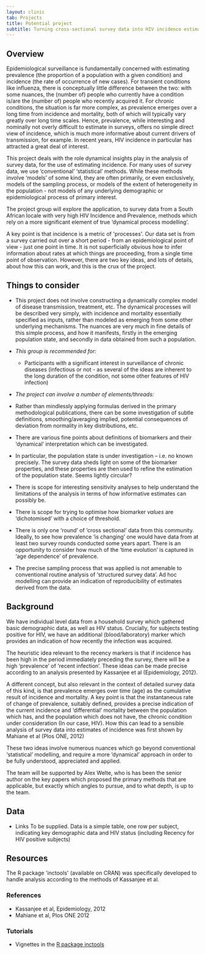 ```yaml
---
layout: clinic
tab: Projects
title: Potential project
subtitle: Turning cross-sectional survey data into HIV incidence estimates
---
```


## Overview

Epidemiological surveillance is fundamentally concerned with estimating prevalence (the proportion of a population with a given condition) and incidence (the rate of occurrence of new cases). For transient conditions like influenza, there is conceptually little difference between the two: with some nuances, the (number of) people who currently have a condition is/are the (number of) people who recently acquired it. For chronic conditions, the situation is far more complex, as prevalence emerges over a long time from incidence and mortality, both of which will typically vary greatly over long time scales. Hence, prevalence, while interesting and nominally not overly difficult to estimate in surveys, offers no simple direct view of incidence, which is much more informative about current drivers of transmission, for example. In recent years, HIV incidence in particular has attracted a great deal of interest.

This project deals with the role dynamical insights play in the analysis of survey data, for the use of estimating incidence. For many uses of survey data, we use ‘conventional’ ‘statistical’ methods. While these methods involve ‘models’ of some kind, they are often primarily, or even exclusively, models of the sampling process, or models of the extent of heterogeneity in the population - not models of any underlying demographic or epidemiological process of primary interest.

The project group will explore the application, to survey data from a South African locale with very high HIV Incidence and Prevalence, methods which rely on a more significant element of true ‘dynamical process modelling’.

A key point is that incidence is a metric of 'processes'. Our data set is from a survey carried out over a short period - from an epidemiological point of view - just one point in time. It is not superficially obvious how to infer information about rates at which things are proceeding, from a single time point of observation. However, there are two key ideas, and lots of details, about how this can work, and this is the crux of the project.

## Things to consider

- This project does not involve constructing a dynamically complex model of disease transmission, treatment, etc. The dynamical processes will be described very simply, with incidence and mortality essentially specified as inputs, rather than modeled as emerging from some other underlying mechanisms. The nuances are very much in fine details of this simple process, and how it manifests, firstly in the emerging population state, and secondly in data obtained from such a population.

- _This group is recommended for:_
    - Participants with a significant interest in surveillance of chronic diseases (infectious or not - as several of the ideas are inherent to the long duration of the condition, not some other features of HIV infection)

- _The project can involve a number of elements/threads:_

- Rather than mindlessly applying formulas derived in the primary methodological publications, there can be some investigation of subtle definitions, smoothing/averaging implied, potential consequences of deviation from normality in key distributions, etc.

- There are various fine points about definitions of biomarkers and their ‘dynamical’ interpretation which can be investigated.

- In particular, the population state is under investigation – i.e. no known precisely. The survey data sheds light on some of the biomarker properties, and these properties are then used to refine the estimation of the population state. Seems lightly circular?

- There is scope for interesting sensitivity analyses to help understand the limitations of the analysis in terms of how informative estimates can possibly be.

- There is scope for trying to optimise how biomarker *values* are ‘dichotomised’ with a choice of threshold.

- There is only one ‘round’ of ‘cross sectional’ data from this community. Ideally, to see how prevalence ‘is changing’ one would have data from at least two survey rounds conducted some years apart. There is an opportunity to consider how much of the ‘time evolution’ is captured in ‘age dependence’ of prevalence.

- The precise sampling process that was applied is not amenable to conventional routine analysis of ‘structured survey data’. Ad hoc modelling can provide an indication of reproducibility of estimates derived from the data.

## Background

We have individual level data from a household survey which gathered basic demographic data, as well as HIV status. Crucially, for subjects testing positive for HIV, we have an additional (blood/laboratory) marker which provides an indication of how recently the infection was acquired.

The heuristic idea relevant to the recency markers is that if incidence has been high in the period immediately preceding the survey, there will be a high ‘prevalence’ of ‘recent infection’. These ideas can be made precise according to an analysis presented by Kassanjee et al (Epidemiology, 2012).

A different concept, but also relevant in the context of detailed survey data of this kind, is that prevalence emerges over time (age) as the cumulative result of incidence and mortality. A key point is that the instantaneous rate of change of prevalence, suitably defined, provides a precise indication of the current incidence and ‘differential’ mortality between the population which has, and the population which does not have, the chronic condition under consideration (In our case, HIV). How this can lead to a sensible analysis of survey data into estimates of incidence was first shown by Mahiane et al (Plos ONE, 2012)

These two ideas involve numerous nuances which go beyond conventional ‘statistical’ modelling, and require a more ‘dynamical’ approach in order to be fully understood, appreciated and applied.

The team will be supported by Alex Welte, who is has been the senior author on the key papers which proposed the primary methods that are applicable, but exactly which angles to pursue, and to what depth, is up to the team.

## Data

- Links To be supplied. Data is a simple table, one row per subject, indicating key demographic data and HIV status (including Recency for HIV positive subjects)

## Resources

The R package 'inctools' (available on CRAN) was specifically developed to handle analysis according to the methods of Kassanjee et al.

### References

- Kassanjee et al, Epidemiology, 2012
- Mahiane et al, Plos ONE 2012


### Tutorials

- Vignettes in the [R package inctools](https://CRAN.R-project.org/package=inctools)
